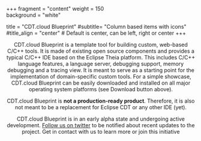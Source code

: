 +++
fragment = "content"
weight = 150    
background = "white"

title = "CDT.cloud Blueprint"
#subtitle= "Column based items with icons"
#title_align = "center" # Default is center, can be left, right or center
+++
<p style='text-align: center;'>
CDT.cloud Blueprint is a template tool for building custom, web-based C/C++ tools. It is made of existing open source components and provides a typical C/C++ IDE based on the Eclipse Theia platform. This includes C/C++ language features, a language server, debugging support, memory debugging and a tracing view. It is meant to serve as a starting point for the implementation of domain-specific custom tools. For a simple showcase, CDT.cloud Blueprint can be easily downloaded and installed on all major operating system platforms (see Download button above). 
</p>
<p style='text-align: center;'>CDT.cloud Blueprint is <b>not a production-ready product</b>. Therefore, it is also not meant to be a replacement for Eclipse CDT or any other IDE (yet).</p>
<p style='text-align: center;'>CDT.cloud Blueprint is in an early alpha state and undergoing active development. <a href="https://twitter.com/CdtCloud">Follow us on twitter</a> to be notified about recent updates to the project. Get in contact with us to learn more or join this initiative</p>
